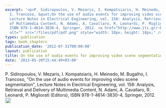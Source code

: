 ```yaml
---
excerpt: '<p>P. Sidiropoulos, V. Mezaris, I. Kompatsiaris, H. Meinedo, M. Bugalho,
  I. Trancoso, &quot;On the use of audio events for improving video scene segmentation&quot;,
  Lecture Notes in Electrical Engineering, vol. 158: Analysis, Retrieval and Delivery
  of Multimedia Content, N. Adami, A. Cavallaro, R. Leonardi, P. Migliorati (Editors),
  ISBN 978-1-4614-3830-4, Springer, 2012. <a href="http://www.iti.gr/~bmezaris/publications/chapterLNEE158_1_preprint.pdf"><img
  alt="" src="/files/pdf/pdf.png" style="width: 18px; height: 18px;" /></a></p>'
types: publication
tags: book_chapters
publication_date: '2012-07-31T00:00:00'
layout: publication
title: On the use of audio events for improving video scene segmentation
date: '2013-05-20T15:44:49+03:00'
---
```

<p>P. Sidiropoulos, V. Mezaris, I. Kompatsiaris, H. Meinedo, M. Bugalho, I. Trancoso, &quot;On the use of audio events for improving video scene segmentation&quot;, Lecture Notes in Electrical Engineering, vol. 158: Analysis, Retrieval and Delivery of Multimedia Content, N. Adami, A. Cavallaro, R. Leonardi, P. Migliorati (Editors), ISBN 978-1-4614-3830-4, Springer, 2012. <a href="http://www.iti.gr/~bmezaris/publications/chapterLNEE158_1_preprint.pdf"><img alt="" src="/files/pdf/pdf.png" style="width: 18px; height: 18px;" /></a></p>
